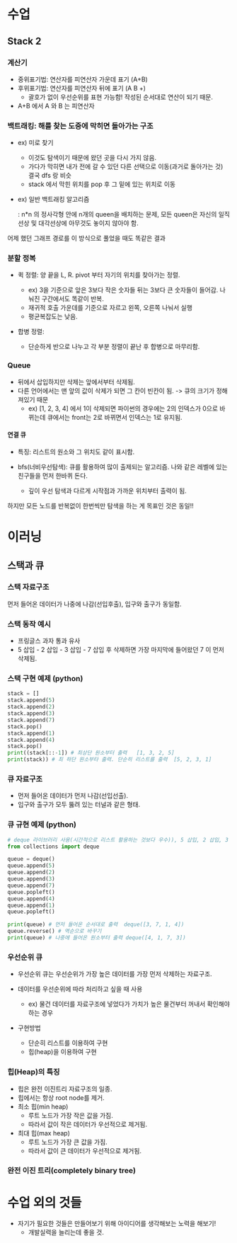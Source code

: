 # 수업

## Stack 2 

### 계산기

- 중위표기법: 연산자를 피연산자 가운데 표기 (A+B)
- 후위표기법: 연산자를 피연산자 뒤에 표기 (A B +)
    - 괄호가 없이 우선순위를 표현 가능함! 작성된 순서대로 연산이 되기 때문.
- A+B 에서 A 와 B 는 피연산자 

### 백트래킹: 해를 찾는 도중에 막히면 돌아가는 구조

- ex) 미로 찾기 
    - 이것도 탐색이기 때문에 왔던 곳을 다시 가지 않음. 
    - 가다가 막히면 내가 전에 갈 수 있던 다른 선택으로 이동(과거로 돌아가는 것) 결국 dfs 랑 비슷
    - stack 에서 막힌 위치를 pop 후 그 밑에 있는 위치로 이동 

- ex) 일반 백트래킹 알고리즘

    : n*n 의 정사각형 안에 n개의 queen을 배치하는 문제, 모든 queen은 자신의 일직선상 및 대각선상에 아무것도 놓이지 않아야 함.
    
어제 했던 그래프 경로를 이 방식으로 풀었을 때도 똑같은 결과

### 분할 정복 
- 퀵 정렬: 양 끝을 L, R. pivot 부터 자기의 위치를 찾아가는 정렬. 
    - ex) 3을 기준으로 앞은 3보다 작은 숫자들 뒤는 3보다 큰 숫자들이 들어감. 나눠진 구간에서도 똑같이 반복.
    - 재귀적 호출 가운데를 기준으로 자르고 왼쪽, 오른쪽 나눠서 실행 
    - 평균복잡도는 낮음.

- 합병 정렬: 
    - 단순하게 반으로 나누고 각 부분 정렬이 끝난 후 합병으로 마무리함.

### Queue

- 뒤에서 삽입하지만 삭제는 앞에서부터 삭제됨. 
- 다른 언어에서는 맨 앞의 값이 삭제가 되면 그 칸이 빈칸이 됨. -> 큐의 크기가 정해져있기 때문
    - ex) [1, 2, 3, 4] 에서 1이 삭제되면 파이썬의 경우에는 2의 인덱스가 0으로 바뀌는데 큐에서는 front는 2로 바뀌면서 인덱스는 1로 유지됨. 

#### 연결 큐
- 특징: 리스트의 원소와 그 위치도 같이 표시함. 

- bfs(너비우선탐색): 큐를 활용하여 많이 출제되는 알고리즘. 나와 같은 레벨에 있는 친구들을 먼저 한바퀴 돈다.
    - 깊이 우선 탐색과 다르게 시작점과 가까운 위치부터 출력이 됨. 

하지만 모든 노드를 반복없이 한번씩만 탐색을 하는 게 목표인 것은 동일!!



# 이러닝


## 스택과 큐

### 스택 자료구조 
먼저 들어온 데이터가 나중에 나감(선입후출), 입구와 출구가 동일함.
### 스택 동작 예시 
- 프링글스 과자 통과 유사 
- 5 삽입 - 2 삽입 - 3 삽입 - 7 삽입 후 삭제하면 가장 마지막에 들어왔던 7 이 먼저 삭제됨. 
### 스택 구현 예제 (python)
```python
stack = []
stack.append(5)
stack.append(2)
stack.append(3)
stack.append(7)
stack.pop()
stack.append(1)
stack.append(4)
stack.pop()
print((stack[::-1]) # 최상단 원소부터 출력   [1, 3, 2, 5]
print(stack)) # 최 하단 원소부타 출력. 단순히 리스트를 출력  [5, 2, 3, 1]
```

### 큐 자료구조
- 먼저 들어온 데이터가 먼저 나감(선입선출).
- 입구와 출구가 모두 뚫려 있는 터널과 같은 형태.

### 큐 규현 예제 (python)
```python
# deque 라이브러리 사용(시간적으로 리스트 활용하는 것보다 우수)), 5 삽입, 2 삽입, 3 삽입, 7 삽입, 삭제, 1 삽입, 4 삽입, 삭제
from collections import deque

queue = deque()
queue.append(5)
queue.append(2)
queue.append(3)
queue.append(7)
queue.popleft()
queue.append(4)
queue.append(1)
queue.popleft()

print(queue) # 먼저 들어온 순서대로 출력  deque([3, 7, 1, 4])
queue.reverse() # 역순으로 바꾸기
print(queue) # 나중에 들어온 원소부터 출력 deque([4, 1, 7, 3])
```
### 우선순위 큐 
- 우선순위 큐는 우선순위가 가장 높은 데이터를 가장 먼저 삭제하는 자료구조.
- 데이터를 우선순위에 따라 처리하고 싶을 때 사용
    - ex) 물건 데이터를 자료구조에 넣었다가 가치가 높은 물건부터 꺼내서 확인해야 하는 경우 

- 구현방법
    - 단순히 리스트를 이용하여 구현
    - 힙(heap)을 이용하여 구현 
### 힙(Heap)의 특징 
- 힙은 완전 이진트리 자료구조의 일종.
- 힙에서는 항상 root node를 제거.
- 최소 힙(min heap)
    - 루트 노드가 가장 작은 값을 가짐.
    - 따라서 값이 작은 데이터가 우선적으로 제거됨.
- 최대 힙(max heap)
    - 루트 노드가 가장 큰 값을 가짐.
    - 따라서 값이 큰 데이터가 우선적으로 제거됨.
### 완전 이진 트리(completely binary tree)





# 수업 외의 것들

- 자기가 필요한 것들은 만들어보기 위해 아이디어를 생각해보는 노력을 해보기!
    - 개발실력을 늘리는데 좋을 것.